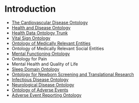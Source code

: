 # Introduction #

  * [The Cardiovascular Disease Ontology](https://code.google.com/p/cvdo/)
  * [Health and Disease Ontology](https://code.google.com/p/ohd-ontology/Oral)
  * [Health Data Ontology Trunk](http://code.google.com/p/hdot/)
  * [Vital Sign Ontology](https://code.google.com/p/vital-sign-ontology/)
  * [Ontology of Medically Relevant Entities](https://code.google.com/p/ogms/wiki/OMRE)
  * Ontology of Medically Relevant Social Entities
  * [Mental Functioning Ontology](http://code.google.com/p/mental-functioning-ontology/)
  * Ontology for Pain
  * Mental Health and Quality of Life
  * [Sleep Domain Ontology](http://purl.bioontology.org/ontology/SDO)
  * [Ontology for Newborn Screening and Translational Research](http://purl.bioontology.org/ontology/ONSTR)
  * [Infectious Disease Ontology](http://infectiousdiseaseontology.org/page/Main_Page)
  * [Neurological Disease Ontology](https://code.google.com/p/neurological-disease-ontology/)
  * [Ontology of Adverse Events](http://www.oae-ontology.org/)
  * [Adverse Event Reporting Ontology](http://code.google.com/p/adverse-event-reporting-ontology/)




